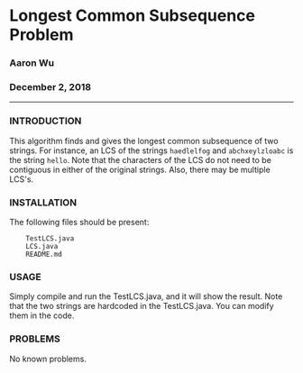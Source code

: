 # Longest Common Subsequence Problem
### Aaron Wu ###
### December 2, 2018 ###
---
### INTRODUCTION ###

This algorithm finds and gives the longest common subsequence of two strings. For instance, an LCS of the strings `haedlelfog` and `abchxeylzloabc` is the string `hello`. Note that the characters of the LCS do not need to be contiguous in either of the original strings. Also, there may be multiple LCS's.

### INSTALLATION ###

The following files should be present:
```	
	TestLCS.java
	LCS.java
	README.md
```	

### USAGE ###

Simply compile and run the TestLCS.java, and it will show the result.
Note that the two strings are hardcoded in the TestLCS.java. You can modify them in the code.

### PROBLEMS ###

No known problems.
